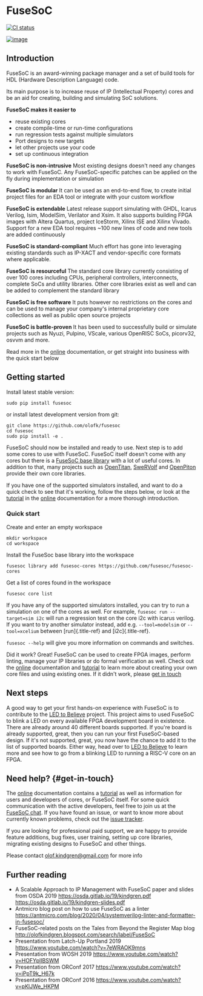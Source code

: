 # FuseSoC

[![CI status](https://github.com/olofk/fusesoc/workflows/CI/badge.svg)](https://github.com/olofk/fusesoc/actions?query=workflow%3ACI)

[![image](https://img.shields.io/pypi/dm/fusesoc.svg?label=PyPI%20downloads)](https://pypi.org/project/fusesoc/)

## Introduction

FuseSoC is an award-winning package manager and a set of build tools for
HDL (Hardware Description Language) code.

Its main purpose is to increase reuse of IP (Intellectual Property)
cores and be an aid for creating, building and simulating SoC solutions.

**FuseSoC makes it easier to**

-   reuse existing cores
-   create compile-time or run-time configurations
-   run regression tests against multiple simulators
-   Port designs to new targets
-   let other projects use your code
-   set up continuous integration

**FuseSoC is non-intrusive** Most existing designs doesn't need any
changes to work with FuseSoC. Any FuseSoC-specific patches can be
applied on the fly during implementation or simulation

**FuseSoC is modular** It can be used as an end-to-end flow, to create
initial project files for an EDA tool or integrate with your custom
workflow

**FuseSoC is extendable** Latest release support simulating with GHDL,
Icarus Verilog, Isim, ModelSim, Verilator and Xsim. It also supports
building FPGA images with Altera Quartus, project IceStorm, Xilinx ISE
and Xilinx Vivado. Support for a new EDA tool requires ~100 new lines
of code and new tools are added continuously

**FuseSoC is standard-compliant** Much effort has gone into leveraging
existing standards such as IP-XACT and vendor-specific core formats
where applicable.

**FuseSoC is resourceful** The standard core library currently
consisting of over 100 cores including CPUs, peripheral controllers,
interconnects, complete SoCs and utility libraries. Other core libraries
exist as well and can be added to complement the standard library

**FuseSoC is free software** It puts however no restrictions on the
cores and can be used to manage your company\'s internal proprietary
core collections as well as public open source projects

**FuseSoC is battle-proven** It has been used to successfully build or
simulate projects such as Nyuzi, Pulpino, VScale, various OpenRISC SoCs,
picorv32, osvvm and more.

Read more in the
[online](https://fusesoc.readthedocs.io/en/latest/index.html)
documentation, or get straight into business with the quick start below

## Getting started

Install latest stable version:

    sudo pip install fusesoc

or install latest development version from git:

    git clone https://github.com/olofk/fusesoc
    cd fusesoc
    sudo pip install -e .

FuseSoC should now be installed and ready to use. Next step is to add
some cores to use with FuseSoC. FuseSoC itself doesn\'t come with any
cores but there is a [FuseSoC base
library](https://github.com/fusesoc/fusesoc-cores) with a lot of useful
cores. In addition to that, many projects such as
[OpenTitan](https://github.com/lowRISC/opentitan),
[SweRVolf](https://github.com/chipsalliance/Cores-SweRVolf) and
[OpenPiton](https://github.com/PrincetonUniversity/openpiton) provide
their own core libraries.

If you have one of the supported simulators installed, and want to do a
quick check to see that it's working, follow the steps below, or look
at the
[tutorial](https://fusesoc.readthedocs.io/en/latest/user/tutorials/index.html)
in the [online](https://fusesoc.readthedocs.io/en/latest/index.html)
documentation for a more thorough introduction.

### Quick start

Create and enter an empty workspace

    mkdir workspace
    cd workspace

Install the FuseSoc base library into the workspace

    fusesoc library add fusesoc-cores https://github.com/fusesoc/fusesoc-cores

Get a list of cores found in the workspace

    fusesoc core list

If you have any of the supported simulators installed, you can try to
run a simulation on one of the cores as well. For example,
`fusesoc run --target=sim i2c` will run a regression test on the core
i2c with icarus verilog. If you want to try another simulator instead,
add e.g. `--tool=modelsim` or `--tool=xcelium` between [run]{.title-ref}
and [i2c]{.title-ref}.

`fusesoc --help` will give you more information on commands and
switches.

Did it work? Great! FuseSoC can be used to create FPGA images, perform
linting, manage your IP libraries or do formal verification as well.
Check out the
[online](https://fusesoc.readthedocs.io/en/latest/index.html)
documentation and
[tutorial](https://fusesoc.readthedocs.io/en/latest/user/tutorials/index.html)
to learn more about creating your own core files and using existing
ones. If it didn't work, please [get in touch](#get-in-touch)

## Next steps

A good way to get your first hands-on experience with FuseSoC is to
contribute to the [LED to Believe](https://github.com/fusesoc/blinky)
project. This project aims to used FuseSoC to blink a LED on every
available FPGA development board in existence. There are already around
40 different boards supported. If you\'re board is already supported,
great, then you can run your first FuseSoC-based design. If it\'s not
supported, great, you now have the chance to add it to the list of
supported boards. Either way, head over to [LED to
Believe](https://github.com/fusesoc/blinky) to learn more and see how to
go from a blinking LED to running a RISC-V core on an FPGA.

## Need help? {#get-in-touch}

The [online](https://fusesoc.readthedocs.io/en/latest/index.html)
documentation contains a
[tutorial](https://fusesoc.readthedocs.io/en/latest/user/tutorials/index.html)
as well as information for users and developers of cores, or FuseSoC
itself. For some quick communication with the active developers, feel
free to join us at the [FuseSoC
chat](https://gitter.im/librecores/fusesoc). If you have found an issue,
or want to know more about currently known problems, check out the
[issue tracker](https://github.com/olofk/fusesoc/issues).

If you are looking for professional paid support, we are happy to
provide feature additions, bug fixes, user training, setting up core
libraries, migrating existing designs to FuseSoC and other things.

Please contact <olof.kindgren@gmail.com> for more info

## Further reading

-   A Scalable Approach to IP Management with FuseSoC paper and slides
    from OSDA 2019 <https://osda.gitlab.io/19/kindgren.pdf>
    <https://osda.gitlab.io/19/kindgren-slides.pdf>
-   Antmicro blog post on how to use FuseSoC as a linter
    <https://antmicro.com/blog/2020/04/systemverilog-linter-and-formatter-in-fusesoc/>
-   FuseSoC-related posts on the Tales from Beyond the Register Map blog
    <http://olofkindgren.blogspot.com/search/label/FuseSoC>
-   Presentation from Latch-Up Portland 2019
    <https://www.youtube.com/watch?v=7eWRAOK9mns>
-   Presentation from WOSH 2019
    <https://www.youtube.com/watch?v=HOFYplIBSWM>
-   Presentation from ORConf 2017
    <https://www.youtube.com/watch?v=iPpT9k_H67k>
-   Presentation from ORConf 2016
    <https://www.youtube.com/watch?v=pKlJWe_HKPM>

